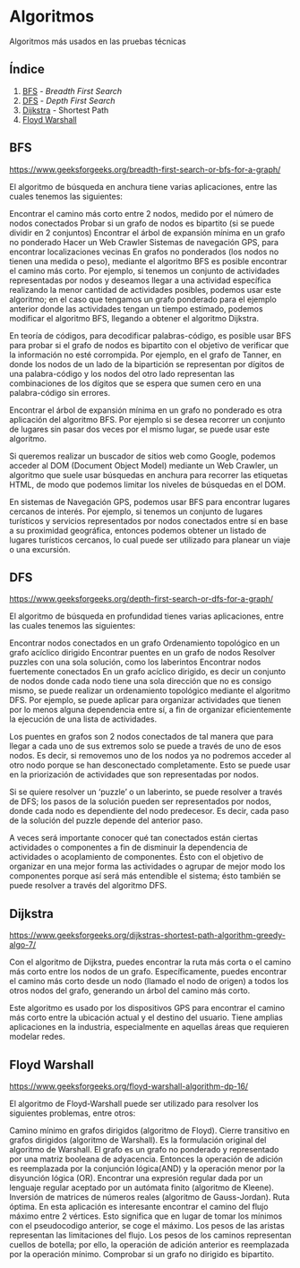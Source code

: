 # Algoritmos
Algoritmos más usados en las pruebas técnicas

## Índice
1. [BFS](#bfs) - *Breadth First Search*
2. [DFS](#dfs) - *Depth First Search*
3. [Dijkstra](#dijkstra) - Shortest Path
4. [Floyd Warshall](#floydwarshall)

## BFS

https://www.geeksforgeeks.org/breadth-first-search-or-bfs-for-a-graph/

El algoritmo de búsqueda en anchura tiene varias aplicaciones, entre las cuales tenemos las siguientes:

Encontrar el camino más corto entre 2 nodos, medido por el número de nodos conectados
Probar si un grafo de nodos es bipartito (si se puede dividir en 2 conjuntos)
Encontrar el árbol de expansión mínima en un grafo no ponderado
Hacer un Web Crawler
Sistemas de navegación GPS, para encontrar localizaciones vecinas
En grafos no ponderados (los nodos no tienen una medida o peso), mediante el algoritmo BFS es posible encontrar el camino más corto. Por ejemplo, si tenemos un conjunto de actividades representadas por nodos y deseamos llegar a una actividad específica realizando la menor cantidad de actividades posibles, podemos usar este algoritmo; en el caso que tengamos un grafo ponderado para el ejemplo anterior donde las actividades tengan un tiempo estimado, podemos modificar el algoritmo BFS, llegando a obtener el  algoritmo Dijkstra.  

En teoría de códigos, para decodificar palabras-código, es posible usar BFS para probar si el grafo de nodos es bipartito con el objetivo de verificar que la información no esté corrompida. Por ejemplo, en el grafo de Tanner, en donde los nodos de un lado de la bipartición se representan por dígitos de una palabra-código y los nodos del otro lado representan las combinaciones de los dígitos que se espera que sumen cero en una palabra-código sin errores.

Encontrar el árbol de expansión mínima en un grafo no ponderado es otra aplicación del algoritmo BFS. Por ejemplo si se desea recorrer un conjunto de lugares sin pasar dos veces por el mismo lugar, se puede usar este algoritmo.

Si queremos realizar un buscador de sitios web como Google, podemos acceder al DOM (Document Object Model) mediante un Web Crawler, un algoritmo que suele usar búsquedas en anchura para recorrer las etiquetas HTML, de modo que podemos limitar los niveles de búsquedas en el DOM.

En sistemas de Navegación GPS, podemos usar BFS para encontrar lugares cercanos de interés. Por ejemplo, si tenemos un conjunto de lugares turísticos y servicios representados por nodos conectados entre sí en base a su proximidad geográfica, entonces podemos obtener un listado de lugares turísticos cercanos, lo cual puede ser utilizado para planear un viaje o una excursión.

## DFS

https://www.geeksforgeeks.org/depth-first-search-or-dfs-for-a-graph/

El algoritmo de búsqueda en profundidad tienes varias aplicaciones, entre las cuales tenemos las siguientes:

Encontrar nodos conectados en un grafo
Ordenamiento topológico en un grafo acíclico dirigido
Encontrar puentes en un grafo de nodos
Resolver puzzles con una sola solución, como los laberintos
Encontrar nodos fuertemente conectados
En un grafo acíclico dirigido, es decir un conjunto de nodos donde cada nodo tiene una sola dirección que no es consigo mismo, se puede realizar un ordenamiento topológico mediante el algoritmo DFS. Por ejemplo, se puede aplicar para organizar actividades que tienen por lo menos alguna dependencia entre sí, a fin de organizar eficientemente la ejecución de una lista de actividades.

Los puentes en grafos son 2 nodos conectados de tal manera que para llegar a cada uno de sus extremos solo se puede a través de uno de esos nodos. Es decir, si removemos uno de los nodos ya no podremos acceder al otro nodo porque se han desconectado completamente. Esto se puede usar en la priorización de actividades que son representadas por nodos.

Si se quiere resolver un ‘puzzle’ o un laberinto, se puede resolver a través de DFS; los pasos de la solución pueden ser representados por nodos, donde cada nodo es dependiente del nodo predecesor. Es decir, cada paso de la solución del puzzle depende del anterior paso.

A veces será importante conocer qué tan conectados están ciertas actividades o componentes a fin de disminuir la dependencia de actividades o acoplamiento de componentes. Ésto con el objetivo de organizar en una mejor forma las actividades o agrupar de mejor modo los componentes porque así será más entendible el sistema; ésto también se puede resolver a través del algoritmo DFS.

## Dijkstra

https://www.geeksforgeeks.org/dijkstras-shortest-path-algorithm-greedy-algo-7/

Con el algoritmo de Dijkstra, puedes encontrar la ruta más corta o el camino más corto entre los nodos de un grafo. Específicamente, puedes encontrar el camino más corto desde un nodo (llamado el nodo de origen) a todos los otros nodos del grafo, generando un árbol del camino más corto.

Este algoritmo es usado por los dispositivos GPS para encontrar el camino más corto entre la ubicación actual y el destino del usuario. Tiene amplias aplicaciones en la industria, especialmente en aquellas áreas que requieren modelar redes.

## Floyd Warshall

https://www.geeksforgeeks.org/floyd-warshall-algorithm-dp-16/

El algoritmo de Floyd-Warshall puede ser utilizado para resolver los siguientes problemas, entre otros:

Camino mínimo en grafos dirigidos (algoritmo de Floyd).
Cierre transitivo en grafos dirigidos (algoritmo de Warshall). Es la formulación original del algoritmo de Warshall. El grafo es un grafo no ponderado y representado por una matriz booleana de adyacencia. Entonces la operación de adición es reemplazada por la conjunción lógica(AND) y la operación menor por la disyunción lógica (OR).
Encontrar una expresión regular dada por un lenguaje regular aceptado por un autómata finito (algoritmo de Kleene).
Inversión de matrices de números reales (algoritmo de Gauss-Jordan).
Ruta óptima. En esta aplicación es interesante encontrar el camino del flujo máximo entre 2 vértices. Esto significa que en lugar de tomar los mínimos con el pseudocodigo anterior, se coge el máximo. Los pesos de las aristas representan las limitaciones del flujo. Los pesos de los caminos representan cuellos de botella; por ello, la operación de adición anterior es reemplazada por la operación mínimo.
Comprobar si un grafo no dirigido es bipartito.